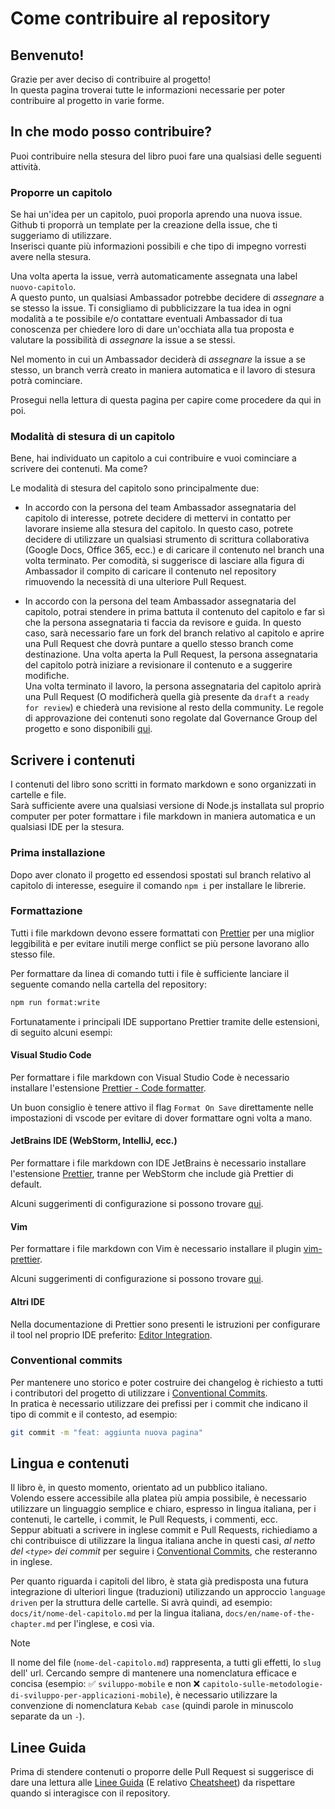 # Come contribuire al repository

## Benvenuto!

Grazie per aver deciso di contribuire al progetto!  
In questa pagina troverai tutte le informazioni necessarie per poter contribuire al progetto in varie forme.

## In che modo posso contribuire?

Puoi contribuire nella stesura del libro puoi fare una qualsiasi delle seguenti attività.

### Proporre un capitolo

Se hai un'idea per un capitolo, puoi proporla aprendo una nuova issue.  
Github ti proporrà un template per la creazione della issue, che ti suggeriamo di utilizzare.  
Inserisci quante più informazioni possibili e che tipo di impegno vorresti avere nella stesura.

Una volta aperta la issue, verrà automaticamente assegnata una label `nuovo-capitolo`.  
A questo punto, un qualsiasi Ambassador potrebbe decidere di _assegnare_ a se stesso la issue. Ti consigliamo di pubblicizzare la tua idea in ogni modalità a te possibile e/o contattare eventuali Ambassador di tua conoscenza per chiedere loro di dare un'occhiata alla tua proposta e valutare la possibilità di _assegnare_ la issue a se stessi.

Nel momento in cui un Ambassador deciderà di _assegnare_ la issue a se stesso, un branch verrà creato in maniera automatica e il lavoro di stesura potrà cominciare.

Prosegui nella lettura di questa pagina per capire come procedere da qui in poi.

### Modalità di stesura di un capitolo

Bene, hai individuato un capitolo a cui contribuire e vuoi cominciare a scrivere dei contenuti. Ma come?

Le modalità di stesura del capitolo sono principalmente due:
- In accordo con la persona del team Ambassador assegnataria del capitolo di interesse, potrete decidere di mettervi in contatto per lavorare insieme alla stesura del capitolo. In questo caso, potrete decidere di utilizzare un qualsiasi strumento di scrittura collaborativa (Google Docs, Office 365, ecc.) e di caricare il contenuto nel branch una volta terminato. Per comodità, si suggerisce di lasciare alla figura di Ambassador il compito di caricare il contenuto nel repository rimuovendo la necessità di una ulteriore Pull Request.

- In accordo con la persona del team Ambassador assegnataria del capitolo, potrai stendere in prima battuta il contenuto del capitolo e far sì che la persona assegnataria ti faccia da revisore e guida. In questo caso, sarà necessario fare un fork del branch relativo al capitolo e aprire una Pull Request che dovrà puntare a quello stesso branch come destinazione. 
  Una volta aperta la Pull Request, la persona assegnataria del capitolo potrà iniziare a revisionare il contenuto e a suggerire modifiche.  
  Una volta terminato il lavoro, la persona assegnataria del capitolo aprirà una Pull Request (O modificherà quella già presente da `draft` a `ready for review`) e chiederà una revisione al resto della community. Le regole di approvazione dei contenuti sono regolate dal Governance Group del progetto e sono disponibili [qui](https://github.com/Il-Libro-Open-Source/governance/blob/main/meetings/2023-11-03-Governance.md#approvazione-contenuti).

## Scrivere i contenuti

I contenuti del libro sono scritti in formato markdown e sono organizzati in cartelle e file.  
Sarà sufficiente avere una qualsiasi versione di Node.js installata sul proprio computer per poter formattare i file markdown in maniera automatica e un qualsiasi IDE per la stesura.

### Prima installazione

Dopo aver clonato il progetto ed essendosi spostati sul branch relativo al capitolo di interesse, eseguire il comando `npm i` per installare le librerie.

### Formattazione

Tutti i file markdown devono essere formattati con [Prettier](https://prettier.io/) per una miglior leggibilità e per evitare inutili merge conflict se più persone lavorano allo stesso file.

Per formattare da linea di comando tutti i file è sufficiente lanciare il seguente comando nella cartella del repository:

```bash
npm run format:write
```

Fortunatamente i principali IDE supportano Prettier tramite delle estensioni, di seguito alcuni esempi:

#### Visual Studio Code

Per formattare i file markdown con Visual Studio Code è necessario installare l'estensione [Prettier - Code formatter](https://marketplace.visualstudio.com/items?itemName=esbenp.prettier-vscode).

Un buon consiglio è tenere attivo il flag `Format On Save` direttamente nelle impostazioni di vscode per evitare di dover formattare ogni volta a mano.

#### JetBrains IDE (WebStorm, IntelliJ, ecc.)

Per formattare i file markdown con IDE JetBrains è necessario installare l'estensione [Prettier](https://plugins.jetbrains.com/plugin/10456-prettier), tranne per WebStorm che include già Prettier di default.

Alcuni suggerimenti di configurazione si possono trovare [qui](https://prettier.io/docs/en/webstorm).

#### Vim

Per formattare i file markdown con Vim è necessario installare il plugin [vim-prettier](https://github.com/prettier/vim-prettier).

Alcuni suggerimenti di configurazione si possono trovare [qui](https://prettier.io/docs/en/vim).

#### Altri IDE

Nella documentazione di Prettier sono presenti le istruzioni per configurare il tool nel proprio IDE preferito: [Editor Integration](https://prettier.io/docs/en/editors).

### Conventional commits

Per mantenere uno storico e poter costruire dei changelog è richiesto a tutti i contributori del progetto di utilizzare i [Conventional Commits](https://www.conventionalcommits.org/en/v1.0.0/).  
In pratica è necessario utilizzare dei prefissi per i commit che indicano il tipo di commit e il contesto, ad esempio:

```bash
git commit -m "feat: aggiunta nuova pagina"
```

## Lingua e contenuti

Il libro è, in questo momento, orientato ad un pubblico italiano.  
Volendo essere accessibile alla platea più ampia possibile, è necessario utilizzare un linguaggio semplice e chiaro, espresso in lingua italiana, per i contenuti, le cartelle, i commit, le Pull Requests, i commenti, ecc.  
Seppur abituati a scrivere in inglese commit e Pull Requests, richiediamo a chi contribuisce di utilizzare la lingua italiana anche in questi casi, _al netto del `<type>` dei commit_ per seguire i [Conventional Commits](#conventional-commits), che resteranno in inglese.

Per quanto riguarda i capitoli del libro, è stata già predisposta una futura integrazione di ulteriori lingue (traduzioni) utilizzando un approccio `language driven` per la struttura delle cartelle. Si avrà quindi, ad esempio: `docs/it/nome-del-capitolo.md` per la lingua italiana, `docs/en/name-of-the-chapter.md` per l'inglese, e così via.

> [!NOTE]  
> Il nome del file (`nome-del-capitolo.md`) rappresenta, a tutti gli effetti, lo `slug` dell' url. Cercando sempre di mantenere una nomenclatura efficace e concisa (esempio: ✅ `sviluppo-mobile` e non ❌ `capitolo-sulle-metodologie-di-sviluppo-per-applicazioni-mobile`), è necessario utilizzare la convenzione di nomenclatura `Kebab case` (quindi parole in minuscolo separate da un `-`).

## Linee Guida

Prima di stendere contenuti o proporre delle Pull Request si suggerisce di dare una lettura alle [Linee Guida](https://github.com/Il-Libro-Open-Source/book/blob/main/GUIDELINES.md) (E relativo [Cheatsheet](https://github.com/Il-Libro-Open-Source/book/blob/main/GUIDELINES-CHEATSHEET.md)) da rispettare quando si interagisce con il repository.
